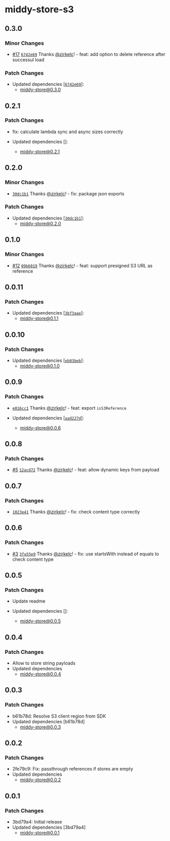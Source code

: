 # middy-store-s3

## 0.3.0

### Minor Changes

- [#17](https://github.com/zirkelc/middy-store/pull/17) [`6742e69`](https://github.com/zirkelc/middy-store/commit/6742e697f60d71f2d79ebeee7abdc975be300ce7) Thanks [@zirkelc](https://github.com/zirkelc)! - feat: add option to delete reference after successul load

### Patch Changes

- Updated dependencies [[`6742e69`](https://github.com/zirkelc/middy-store/commit/6742e697f60d71f2d79ebeee7abdc975be300ce7)]:
  - middy-store@0.3.0

## 0.2.1

### Patch Changes

- fix: calculate lambda sync and async sizes correctly

- Updated dependencies []:
  - middy-store@0.2.1

## 0.2.0

### Minor Changes

- [`30dc1b1`](https://github.com/zirkelc/middy-store/commit/30dc1b1c039d32cc0d72476ed6262b07f23dbd41) Thanks [@zirkelc](https://github.com/zirkelc)! - fix: package json exports

### Patch Changes

- Updated dependencies [[`30dc1b1`](https://github.com/zirkelc/middy-store/commit/30dc1b1c039d32cc0d72476ed6262b07f23dbd41)]:
  - middy-store@0.2.0

## 0.1.0

### Minor Changes

- [#12](https://github.com/zirkelc/middy-store/pull/12) [`09b6019`](https://github.com/zirkelc/middy-store/commit/09b601965ef2c6e99d7b67a0f9a18e93a9d06a20) Thanks [@zirkelc](https://github.com/zirkelc)! - feat: support presigned S3 URL as reference

## 0.0.11

### Patch Changes

- Updated dependencies [[`3bf3aae`](https://github.com/zirkelc/middy-store/commit/3bf3aaee12586885ec05108045df0996cd9be376)]:
  - middy-store@0.1.1

## 0.0.10

### Patch Changes

- Updated dependencies [[`eb03beb`](https://github.com/zirkelc/middy-store/commit/eb03beba07ed226cd831a5e8e04f9b14a5248ff6)]:
  - middy-store@0.1.0

## 0.0.9

### Patch Changes

- [`e016cc1`](https://github.com/zirkelc/middy-store/commit/e016cc192deb72f01a25de1574a8f0d740eaa383) Thanks [@zirkelc](https://github.com/zirkelc)! - feat: export `isS3Reference`

- Updated dependencies [[`aad227d`](https://github.com/zirkelc/middy-store/commit/aad227d8a1c7c7cffb27e9ce54aa41fb3ffccb69)]:
  - middy-store@0.0.6

## 0.0.8

### Patch Changes

- [#5](https://github.com/zirkelc/middy-store/pull/5) [`12acd72`](https://github.com/zirkelc/middy-store/commit/12acd722985be49094cb74865d96e7cb76c537c3) Thanks [@zirkelc](https://github.com/zirkelc)! - feat: allow dynamic keys from payload

## 0.0.7

### Patch Changes

- [`1023e41`](https://github.com/zirkelc/middy-store/commit/1023e41ce765ed0f69e968595daeae0076e3bf06) Thanks [@zirkelc](https://github.com/zirkelc)! - fix: check content type correctly

## 0.0.6

### Patch Changes

- [#3](https://github.com/zirkelc/middy-store/pull/3) [`3fa55e9`](https://github.com/zirkelc/middy-store/commit/3fa55e921ecbcb12f75099ac03f9608ab77cf223) Thanks [@zirkelc](https://github.com/zirkelc)! - fix: use startsWith instead of equals to check content type

## 0.0.5

### Patch Changes

- Update readme

- Updated dependencies []:
  - middy-store@0.0.5

## 0.0.4

### Patch Changes

- Allow to store string payloads
- Updated dependencies
  - middy-store@0.0.4

## 0.0.3

### Patch Changes

- b61b78d: Resolve S3 client region from SDK
- Updated dependencies [b61b78d]
  - middy-store@0.0.3

## 0.0.2

### Patch Changes

- 2fe79c9: Fix: passthrough references if stores are empty
- Updated dependencies
  - middy-store@0.0.2

## 0.0.1

### Patch Changes

- 3bd79a4: Initial release
- Updated dependencies [3bd79a4]
  - middy-store@0.0.1
